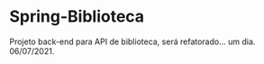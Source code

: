 # Spring-Biblioteca

Projeto back-end para API de biblioteca, será refatorado... um dia.
06/07/2021.
